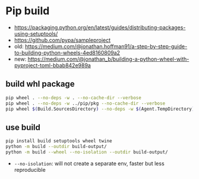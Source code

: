 # Pip build
- https://packaging.python.org/en/latest/guides/distributing-packages-using-setuptools/
- https://github.com/pypa/sampleproject
- old: https://medium.com/@jonathan.hoffman91/a-step-by-step-guide-to-building-python-wheels-4ed8160809a2
- new: https://medium.com/@jonathan_b/building-a-python-wheel-with-pyproject-toml-bbab842e989a

## build whl package
```sh
pip wheel . --no-deps -w . --no-cache-dir --verbose
pip wheel . --no-deps -w ../pip/pkg --no-cache-dir --verbose
pip wheel $(Build.SourcesDirectory) --no-deps -w $(Agent.TempDirectory)/pkg --no-cache-dir --verbose
```

## use build
```sh
pip install build setuptools wheel twine
python -m build --outdir build-output/
python -m build --wheel --no-isolation --outdir build-output/
```
- `--no-isolation`: will not create a separate env, faster but less reproducible
